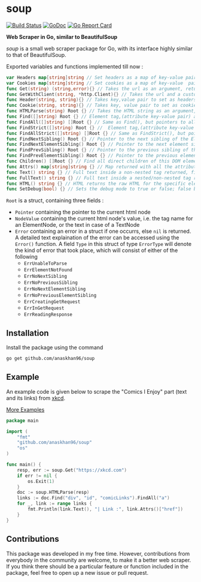 # soup
[![Build Status](https://travis-ci.org/anaskhan96/soup.svg?branch=master)](https://travis-ci.org/anaskhan96/soup)
[![GoDoc](https://godoc.org/github.com/anaskhan96/soup?status.svg)](https://godoc.org/github.com/anaskhan96/soup)
[![Go Report Card](https://goreportcard.com/badge/github.com/anaskhan96/soup)](https://goreportcard.com/report/github.com/anaskhan96/soup)

**Web Scraper in Go, similar to BeautifulSoup**

*soup* is a small web scraper package for Go, with its interface highly similar to that of BeautifulSoup.

Exported variables and functions implemented till now :
```go
var Headers map[string]string // Set headers as a map of key-value pairs, an alternative to calling Header() individually
var Cookies map[string]string // Set cookies as a map of key-value  pairs, an alternative to calling Cookie() individually
func Get(string) (string,error){} // Takes the url as an argument, returns HTML string
func GetWithClient(string, *http.Client){} // Takes the url and a custom HTTP client as arguments, returns HTML string
func Header(string, string){} // Takes key,value pair to set as headers for the HTTP request made in Get()
func Cookie(string, string){} // Takes key, value pair to set as cookies to be sent with the HTTP request in Get()
func HTMLParse(string) Root {} // Takes the HTML string as an argument, returns a pointer to the DOM constructed
func Find([]string) Root {} // Element tag,(attribute key-value pair) as argument, pointer to first occurence returned
func FindAll([]string) []Root {} // Same as Find(), but pointers to all occurrences returned
func FindStrict([]string) Root {} //  Element tag,(attribute key-value pair) as argument, pointer to first occurence returned with exact matching values
func FindAllStrict([]string) []Root {} // Same as FindStrict(), but pointers to all occurrences returned
func FindNextSibling() Root {} // Pointer to the next sibling of the Element in the DOM returned
func FindNextElementSibling() Root {} // Pointer to the next element sibling of the Element in the DOM returned
func FindPrevSibling() Root {} // Pointer to the previous sibling of the Element in the DOM returned
func FindPrevElementSibling() Root {} // Pointer to the previous element sibling of the Element in the DOM returned
func Children() []Root {} // Find all direct children of this DOM element
func Attrs() map[string]string {} // Map returned with all the attributes of the Element as lookup to their respective values
func Text() string {} // Full text inside a non-nested tag returned, first half returned in a non-nested one
func FullText() string {} // Full text inside a nested/non-nested tag returned
func HTML() string {} // HTML returns the raw HTML for the specific element you selected
func SetDebug(bool) {} // Sets the debug mode to true or false; false by default
```

`Root` is a struct, containing three fields :
* `Pointer` containing the pointer to the current html node
* `NodeValue` containing the current html node's value, i.e. the tag name for an ElementNode, or the text in case of a TextNode
* `Error` containing an error in a struct if one occurrs, else `nil` is returned. 
A detailed text explaination of the error can be accessed using the `Error()` function. A field `Type` in this struct of type `ErrorType` will denote the kind of error that took place, which will consist of either of the following
	* `ErrUnableToParse`
	* `ErrElementNotFound`
	* `ErrNoNextSibling`
	* `ErrNoPreviousSibling`
	* `ErrNoNextElementSibling`
	* `ErrNoPreviousElementSibling`
	* `ErrCreatingGetRequest`
	* `ErrInGetRequest`
	* `ErrReadingResponse`

## Installation
Install the package using the command
```bash
go get github.com/anaskhan96/soup
```

## Example
An example code is given below to scrape the "Comics I Enjoy" part (text and its links) from [xkcd](https://xkcd.com).

[More Examples](https://github.com/anaskhan96/soup/tree/master/examples)
```go
package main

import (
	"fmt"
	"github.com/anaskhan96/soup"
	"os"
)

func main() {
	resp, err := soup.Get("https://xkcd.com")
	if err != nil {
		os.Exit(1)
	}
	doc := soup.HTMLParse(resp)
	links := doc.Find("div", "id", "comicLinks").FindAll("a")
	for _, link := range links {
		fmt.Println(link.Text(), "| Link :", link.Attrs()["href"])
	}
}
```

## Contributions
This package was developed in my free time. However, contributions from everybody in the community are welcome, to make it a better web scraper. If you think there should be a particular feature or function included in the package, feel free to open up a new issue or pull request.
